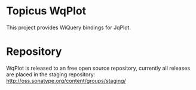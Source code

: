 Topicus WqPlot
======================

This project provides WiQuery bindings for JqPlot.

Repository
======================
WqPlot is released to an free open source repository, currently all releases are placed in the staging repository:
http://oss.sonatype.org/content/groups/staging/